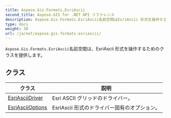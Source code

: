 ```yaml
---
title: Aspose.Gis.Formats.EsriAscii
second_title: Aspose.GIS for .NET API リファレンス
description: Aspose.Gis.Formats.EsriAscii名前空間はEsriAscii 形式を操作するためのクラスを提供します
type: docs
weight: 30
url: /ja/net/aspose.gis.formats.esriascii/
---
```

`Aspose.Gis.Formats.EsriAscii`名前空間は、EsriAscii 形式を操作するためのクラスを提供します。

## クラス

| クラス | 説明 |
| --- | --- |
| [EsriAsciiDriver](./esriasciidriver/) | Esri ASCII グリッドのドライバー。 |
| [EsriAsciiOptions](./esriasciioptions/) | EsriAscii 形式のドライバー固有のオプション。 |


